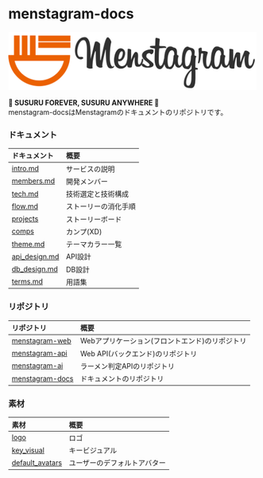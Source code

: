 # menstagram-docs

<img src="images/logo/logo_and_text.png" width="500">

**🍜 SUSURU FOREVER, SUSURU ANYWHERE 🍜**  
menstagram-docsはMenstagramのドキュメントのリポジトリです。

### ドキュメント

|ドキュメント|概要|
|:--|:--|
|[intro.md](./intro.md)|サービスの説明|
|[members.md](./members.md)|開発メンバー|
|[tech.md](./tech.md)|技術選定と技術構成|
|[flow.md](./flow.md)|ストーリーの消化手順|
|[projects](https://github.com/orgs/uyupun/projects/1)|ストーリーボード|
|[comps](https://xd.adobe.com/spec/416488c6-96ec-4da3-58c6-dda1d76eb70a-3755/grid/)|カンプ(XD)|
|[theme.md](./theme.md)|テーマカラー一覧|
|[api_design.md](./api_design.md)|API設計|
|[db_design.md](./db_design.md)|DB設計|
|[terms.md](./terms.md)|用語集|

### リポジトリ

|リポジトリ|概要|
|:--|:--|
|[menstagram-web](https://github.com/uyupun/menstagram-web)|Webアプリケーション(フロントエンド)のリポジトリ|
|[menstagram-api](https://github.com/uyupun/menstagram-api)|Web API(バックエンド)のリポジトリ|
|[menstagram-ai](https://github.com/uyupun/menstagram-ai)|ラーメン判定APIのリポジトリ|
|[menstagram-docs](https://github.com/uyupun/menstagram-docs)|ドキュメントのリポジトリ|

### 素材

|素材|概要|
|:--|:--|
|[logo](./images/logo)|ロゴ|
|[key_visual](./images/key_visual/key_visual.jpg)|キービジュアル|
|[default_avatars](./images/default_avatars/png)|ユーザーのデフォルトアバター|
